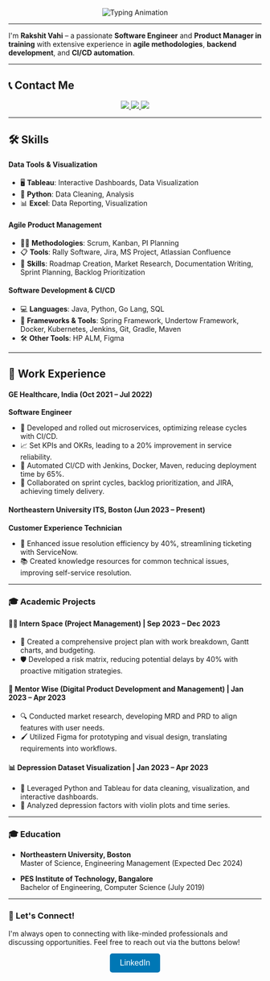 
<p align="center">
  <img src="https://raw.githubusercontent.com/Rakshitvahi/Rakshitvahi/blob/main/typing_animation.svg" alt="Typing Animation">
</p>

---

I'm **Rakshit Vahi** – a passionate **Software Engineer** and **Product Manager in training** with extensive experience in **agile methodologies**, **backend development**, and **CI/CD automation**.

---

## 📞 Contact Me

<p align="center">
  <a href="https://linkedin.com/in/rakshit-vahi" target="_blank">
    <img src="https://img.shields.io/badge/LinkedIn-Connect-blue?style=for-the-badge&logo=linkedin">
  </a>
  <a href="mailto:vahi.r@northeastern.edu" target="_blank">
    <img src="https://img.shields.io/badge/Email-Say%20Hi!-blue?style=for-the-badge&logo=gmail">
  </a>
  <a href="https://github.com/RakshitVahi" target="_blank">
    <img src="https://img.shields.io/badge/GitHub-Visit%20My%20Repos-black?style=for-the-badge&logo=github">
  </a>
</p>

---

## 🛠️ Skills

#### **Data Tools & Visualization**
- 🖥️ **Tableau**: Interactive Dashboards, Data Visualization
- 🐍 **Python**: Data Cleaning, Analysis
- 📊 **Excel**: Data Reporting, Visualization

#### **Agile Product Management**
- 🏃‍♂️ **Methodologies**: Scrum, Kanban, PI Planning
- 📋 **Tools**: Rally Software, Jira, MS Project, Atlassian Confluence
- 🚀 **Skills**: Roadmap Creation, Market Research, Documentation Writing, Sprint Planning, Backlog Prioritization

#### **Software Development & CI/CD**
- 💻 **Languages**: Java, Python, Go Lang, SQL
- 🔧 **Frameworks & Tools**: Spring Framework, Undertow Framework, Docker, Kubernetes, Jenkins, Git, Gradle, Maven
- 🛠️ **Other Tools**: HP ALM, Figma

---

## 💼 Work Experience

#### **GE Healthcare, India** (Oct 2021 – Jul 2022)
**Software Engineer**
- 🚀 Developed and rolled out microservices, optimizing release cycles with CI/CD.
- 📈 Set KPIs and OKRs, leading to a 20% improvement in service reliability.
- 🤖 Automated CI/CD with Jenkins, Docker, Maven, reducing deployment time by 65%.
- 💼 Collaborated on sprint cycles, backlog prioritization, and JIRA, achieving timely delivery.

#### **Northeastern University ITS, Boston** (Jun 2023 – Present)
**Customer Experience Technician**
- 🔄 Enhanced issue resolution efficiency by 40%, streamlining ticketing with ServiceNow.
- 📚 Created knowledge resources for common technical issues, improving self-service resolution.

---

### 🎓 Academic Projects

#### 🧑‍💼 **Intern Space** (Project Management) | **Sep 2023 – Dec 2023**
- 📅 Created a comprehensive project plan with work breakdown, Gantt charts, and budgeting.
- 🛡️ Developed a risk matrix, reducing potential delays by 40% with proactive mitigation strategies.

#### 💼 **Mentor Wise** (Digital Product Development and Management) | **Jan 2023 – Apr 2023**
- 🔍 Conducted market research, developing MRD and PRD to align features with user needs.
- 🖌️ Utilized Figma for prototyping and visual design, translating requirements into workflows.

#### 📊 **Depression Dataset Visualization** | **Jan 2023 – Apr 2023**
- 🐍 Leveraged Python and Tableau for data cleaning, visualization, and interactive dashboards.
- 🎻 Analyzed depression factors with violin plots and time series.

---

### 🎓 Education

- **Northeastern University, Boston**  
  Master of Science, Engineering Management (Expected Dec 2024)

- **PES Institute of Technology, Bangalore**  
  Bachelor of Engineering, Computer Science (July 2019)

---

### 🧩 Let's Connect!

I'm always open to connecting with like-minded professionals and discussing opportunities. Feel free to reach out via the buttons below!

<p align="center">
  <a href="https://linkedin.com/in/rakshit-vahi" target="_blank" style="text-decoration:none;">
    <button style="background-color:#0077B5;color:white;padding:10px 20px;border-radius:5px;border:none;font-size:16px;">LinkedIn</button>
  </a>
  <a href="mailto:vahi.r@northeastern.edu" target="_blank" style="text-decoration:none;">

<style>
  /* Typing Animation */
  #intro::after {
    content: '|';
    animation: blink 0.7s infinite;
  }
  
  @keyframes blink {
    0%, 100% {
      opacity: 1;
    }
    50% {
      opacity: 0;
    }
  }
  
  #intro {
    font-size: 24px;
    font-weight: bold;
    animation: typing 4s steps(30, end), erase 4s steps(30, end) 4s, typing 4s steps(30, end) 8s;
    white-space: nowrap;
    overflow: hidden;
    border-right: 3px solid;
  }
  
  @keyframes typing {
    from {
      width: 0;
    }
    to {
      width: 100%;
    }
  }
  
  @keyframes erase {
    from {
      width: 100%;
    }
    to {
      width: 0;
    }
  }
</style>

<script>
  const texts = ["I am a Software Engineer", "I am a Product Enthusiast", "I am a Scrum Master"];
  let index = 0;
  const intro = document.getElementById("intro");

  function typeText() {
    intro.textContent = texts[index];
    index = (index + 1) % texts.length;
    setTimeout(typeText, 4000);
  }

  typeText();
</script>
